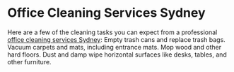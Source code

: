 # Office Cleaning Services Sydney
Here are a few of the cleaning tasks you can expect from a professional [office cleaning services Sydney](https://ozapcs.com.au/service/office-cleaning-sydney/):
Empty trash cans and replace trash bags.
Vacuum carpets and mats, including entrance mats.
Mop wood and other hard floors.
Dust and damp wipe horizontal surfaces like desks, tables, and other furniture.
